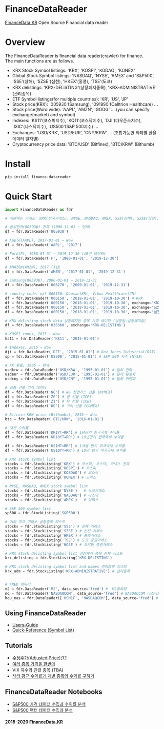 # FinanceDataReader
[FinanceData.KR](FinanceData.KR) Open Source Financial data reader

# Overview
The FinanceDataReader is financial data reader(crawler) for finance. <br>
The main functions are as follows.

* KRX Stock Symbol listings: 'KRX', 'KOSPI', 'KODAQ', 'KONEX'
* Global Stock Symbol listings: 'NASDAQ', 'NYSE', 'AMEX' and 'S&P500', 'SSE'(상해), 'SZSE'(심천), 'HKEX'(홍콩), 'TSE'(도쿄)
* KRX delistings: 'KRX-DELISTING'(상장폐지종목), 'KRX-ADMINISTRATIVE' (관리종목)
* ETF Symbol listings(for multiple countries): 'KR', 'US', 'JP'
* Stock price(KRX): '005930'(Samsung), '091990'(Celltrion Healthcare) ...
* Stock price(Word wide): 'AAPL', 'AMZN', 'GOOG' ... (you can specify exchange(market) and symbol)
* Indexes: 'KS11'(코스피지수), 'KQ11'(코스닥지수), 'DJI'(다우존스지수), 'IXIC'(나스닥지수), 'US500'(S&P 500지수) ...
* Exchanges: 'USD/KRX', 'USD/EUR', 'CNY/KRW' ... (조합가능한 화폐별 환율 데이터 일자별)
* Cryptocurrency price data: 'BTC/USD' (Bitfinex), 'BTC/KRW' (Bithumb)

    
# Install

```bash
pip install finance-datareader
```

# Quick Start

```python
import FinanceDataReader as fdr

# 지원하는 거래소: KRX(한국거래소), NYSE, NASDAQ, AMEX, SSE(상해), SZSE(심천), HKEX(홍콩), TSE(도쿄)

# 삼성전자(005930) 전체 (1996-11-05 ~ 현재)
df = fdr.DataReader('005930')

# Apple(AAPL), 2017-01-01 ~ Now
df = fdr.DataReader('AAPL', '2017')

# Ford(F), 1980-01-01 ~ 2019-12-30 (40년 데이터)
df = fdr.DataReader('F', '1980-01-01', '2019-12-30')

# AMAZON(AMZN), 2017 (1년)
df = fdr.DataReader('AMZN', '2017-01-01', '2019-12-31')

# Samsung(005930), 2000-01-01 ~ 2019-12-31
df = fdr.DataReader('068270', '2000-01-01', '2019-12-31')

# country code: ex) 000150: Doosan(KR), Yihua Healthcare(CN)
df = fdr.DataReader('000150', '2018-01-01', '2019-10-30') # KRX
df = fdr.DataReader('000150', '2018-01-01', '2019-10-30', exchange='KRX') # KRX (위와 동일)
df = fdr.DataReader('000150', '2018-01-01', '2019-10-30', exchange='SZSE') # SZSE
df = fdr.DataReader('000150', '2018-01-01', '2019-10-30', exchange='심천') # SZSE

# KRX delisting stock data 상장폐지된 종목 가격 데이터 (상장일~상장폐지일)
df = fdr.DataReader('036360', exchange='KRX-DELISTING')

# KOSPI index, 2015 ~ Now
ks11 = fdr.DataReader('KS11', '2015-01-01')

# Indexes, 2015 ~ Now
dji = fdr.DataReader('DJI', '2015-01-01') # Dow Jones Industrial(DJI)
sp = fdr.DataReader('US500', '2015-01-01') # S&P 500 지수 (NYSE)

# FX 환율, 1995 ~ 현재
usdkrw = fdr.DataReader('USD/KRW', '1995-01-01') # 달러 원화
usdeur = fdr.DataReader('USD/EUR', '1995-01-01') # 달러 유로화
usdcny = fdr.DataReader('USD/CNY', '1995-01-01') # 달러 위엔화

# 상품 선물 가격 데이터
df = fdr.DataReader('NG') # NG 천연가스 선물 (NYMEX)
df = fdr.DataReader('ZG') # 금 선물 (ICE)
df = fdr.DataReader('ZI') # 은 선물 (ICE)
df = fdr.DataReader('HG') # 구리 선물 (COMEX)

# Bitcoin KRW price (Bithumbs), 2016 ~ Now
btc = fdr.DataReader('BTC/KRW', '2016-01-01')

# 채권 수익률
df = fdr.DataReader('KR1YT=RR') # 1년만기 한국국채 수익률
df = fdr.DataReader('KR10YT=RR') # 10년만기 한국국채 수익률

df = fdr.DataReader('US1MT=RR') # 1개월 만기 미국국채 수익률
df = fdr.DataReader('US10YT=RR') # 10년 만기 미국국채 수익률

# KRX stock symbol list
stocks = fdr.StockListing('KRX') # 코스피, 코스닥, 코넥스 전체
stocks = fdr.StockListing('KOSPI') # 코스피
stocks = fdr.StockListing('KOSDAQ') # 코스닥
stocks = fdr.StockListing('KONEX') # 코넥스

# NYSE, NASDAQ, AMEX stock symbol list
stocks = fdr.StockListing('NYSE')   # 뉴욕거래소
stocks = fdr.StockListing('NASDAQ') # 나스닥
stocks = fdr.StockListing('AMEX')   # 아멕스

# S&P 500 symbol list
sp500 = fdr.StockListing('S&P500')

# 기타 주요 거래소 상장종목 리스트
stocks = fdr.StockListing('SSE') # 상해 거래소
stocks = fdr.StockListing('SZSE') # 신천 거래소
stocks = fdr.StockListing('HKEX') # 홍콩거래소
stocks = fdr.StockListing('TSE') # 도쿄 증권거래소
stocks = fdr.StockListing('HOSE') # 호치민 증권거래소

# KRX stock delisting symbol list 상장폐지 종목 전체 리스트
krx_delisting = fdr.StockListing('KRX-DELISTING')

# KRX stock delisting symbol list and names 관리종목 리스트
krx_adm = fdr.StockListing('KRX-ADMINISTRATIVE') # 관리종목


# FRED 데이터
m2 = fdr.DataReader('M2', data_source='fred') #  M2통화량
nq = fdr.DataReader('NASDAQCOM', data_source='fred') # NASDAQCOM 나스닥종합지수
hou_nas = fdr.DataReader(['HSN1F', 'NASDAQCOM'], data_source='fred') # HSN1F 주택판매지수, NASDAQCOM 나스닥종합지수 

```

## Using FinanceDataReader
* [Users-Guide](https://github.com/FinanceData/FinanceDataReader/wiki/Users-Guide)
* [Quick-Reference (Symbol List)](https://github.com/FinanceData/FinanceDataReader/wiki/Quick-Reference)

## Tutorials
* [수정주가(Adjusted Price)란?](https://nbviewer.jupyter.org/github/FinanceData/FinanceDataReader/blob/master/tutorial/FinanceDataReader%20Tutorial%20-%20%EC%88%98%EC%A0%95%EC%A3%BC%EA%B0%80.ipynb)
* [여러 종목 가격을 한번에](https://nbviewer.jupyter.org/github/FinanceData/FinanceDataReader/blob/master/tutorial/FinanceDataReader%20Tutorial%20-%20%EC%97%AC%EB%9F%AC%20%EC%A2%85%EB%AA%A9%EC%9D%98%20%EA%B0%80%EA%B2%A9%EC%9D%84%20%ED%95%9C%EB%B2%88%EC%97%90.ipynb)
* VIX 지수와 관련 종목 (TBA)
* [섹터 평균 수익률과 개별 종목의 수익률 구하기](https://nbviewer.jupyter.org/github/FinanceData/FinanceDataReader/blob/master/tutorial/FinanceDataReader%20Tutorial%20-%20%EC%84%B9%ED%84%B0%20%ED%8F%89%EA%B7%A0%20%EC%88%98%EC%9D%B5%EB%A5%A0%EA%B3%BC%20%EA%B0%9C%EB%B3%84%20%EC%A2%85%EB%AA%A9%EC%9D%98%20%EC%88%98%EC%9D%B5%EB%A5%A0.ipynb)


## FinanceDataReader Notebooks
* [S&P500 가격 데이터 수집과 수익률 분석](https://nbviewer.jupyter.org/710b8f0a4bd9a8df91ae1be6c7e838b1) 
* [S&P500 팩터 데이터 수집과 분석](https://nbviewer.jupyter.org/35a1b0d5248bc9b09513e53be437ac42) 


#### 2018-2020 [FinanceData.KR](http://financedata.kr)
